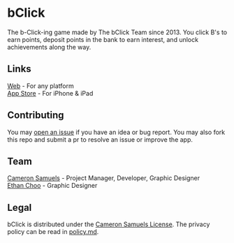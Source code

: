# bClick
The b-Click-ing game made by The bClick Team since 2013.
You click B's to earn points, deposit points in the bank to earn interest, and unlock achievements along the way.

## Links
[Web](https://b.xel.company/bclick) - For any platform
<br>[App Store](https://goo.gl/cGp8bd) - For iPhone & iPad

## Contributing
You may [open an issue](https://git.io/vdqtW) if you have an idea or bug report.
You may also fork this repo and submit a pr to resolve an issue or improve the app.

## Team
[Cameron Samuels](https://cameronsamuels.com) - Project Manager, Developer, Graphic Designer
<br>[Ethan Choo](https://ethanchoo.ml) - Graphic Designer

## Legal
bClick is distributed under the [Cameron Samuels License](LICENSE).
The privacy policy can be read in [policy.md](policy.md).
